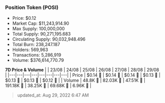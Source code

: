 
  ### Position Token (POSI)
  - Price: $0.12
  - Market Cap: $11,243,914.90
  - Max Supply: 100,000,000
  - Total Supply: 90,271,195.683
  - Circulating Supply: 90,032,948.496
  - Total Burn: 238,247.187
  - Holders: 569,963
  - Transactions: 5,286,919
  - Volume: $376,614,770.79

  **7D Price & Volume**
  | | 23&#x2F;08 | 24&#x2F;08 | 25&#x2F;08 | 26&#x2F;08 | 27&#x2F;08 | 28&#x2F;08 | 29&#x2F;08 |
  |---|---|---|---|---|---|---|---|
  | Price | $0.14 🔻 | $0.14 🔻 | $0.14 🔻 | $0.13 🔻 | $0.13 🔻 | $0.13 🔻 | $0.12 🔻 |
  | Volume | 48.8K 🔻 | 82.03K 🚀 | 47.51K 🔻 | 191.18K 🚀 | 38.25K 🔻 | 69.68K 🚀 | 6.96K 🔻 |

  > updated_at: Aug 29, 2022 6:47 AM
